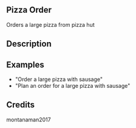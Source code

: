 ## Pizza Order
Orders a large pizza from pizza hut

## Description


## Examples
 - "Order a large pizza with sausage"
 - "Plan an order for a large pizza with sausage"


## Credits
montanaman2017


